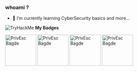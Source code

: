 ### whoami ?
- 🔭 I’m currently learning CyberSecurity basics and more...
<!--
**Leox48/Leox48** is a ✨ _special_ ✨ repository because its `README.md` (this file) appears on your GitHub profile.

Here are some ideas to get you started:

- 🔭 I’m currently working on ...
- 🌱 I’m currently learning ...
- 👯 I’m looking to collaborate on ...
- 🤔 I’m looking for help with ...
- 💬 Ask me about ...
- 📫 How to reach me: ...
- 😄 Pronouns: ...
- ⚡ Fun fact: ...
-->

<img src="https://tryhackme-badges.s3.amazonaws.com/Leox48.png" alt="TryHackMe">
<strong>My Badges</strong>

<img src="https://tryhackme.com/img/badges/linuxprivesc.svg" alt="PrivEsc Bagde" width="100px"> <img src="https://tryhackme.com/img/badges/blue.svg" alt="PrivEsc Bagde" width="100px"> <img src="https://tryhackme.com/img/badges/metasploit.svg" alt="PrivEsc Bagde" width="100px"> <img src="https://tryhackme.com/img/badges/hashcracker.svg" alt="PrivEsc Bagde" width="100px">
